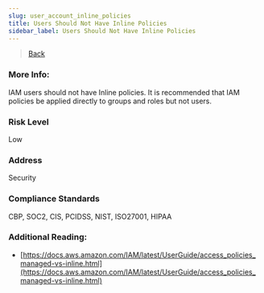 ```yaml
---
slug: user_account_inline_policies
title: Users Should Not Have Inline Policies
sidebar_label: Users Should Not Have Inline Policies
---
```

> [Back](../../iamcompliance)

### More Info:
IAM users should not have Inline policies. It is recommended that IAM policies be applied directly to groups and roles but not users.

### Risk Level
Low

### Address
Security

### Compliance Standards
CBP, SOC2, CIS, PCIDSS, NIST, ISO27001, HIPAA

### Additional Reading:
- [https://docs.aws.amazon.com/IAM/latest/UserGuide/access_policies_managed-vs-inline.html](https://docs.aws.amazon.com/IAM/latest/UserGuide/access_policies_managed-vs-inline.html) 
